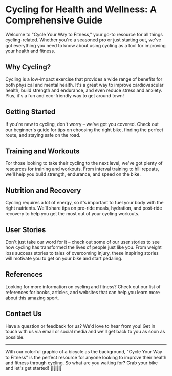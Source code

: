 <!--font:Poppins-->

# Cycling for Health and Wellness: A Comprehensive Guide

Welcome to "Cycle Your Way to Fitness," your go-to resource for all things cycling-related. Whether you're a seasoned pro or just starting out, we've got everything you need to know about using cycling as a tool for improving your health and fitness.

## Why Cycling?

Cycling is a low-impact exercise that provides a wide range of benefits for both physical and mental health. It's a great way to improve cardiovascular health, build strength and endurance, and even reduce stress and anxiety. Plus, it's a fun and eco-friendly way to get around town!

## Getting Started

If you're new to cycling, don't worry – we've got you covered. Check out our beginner's guide for tips on choosing the right bike, finding the perfect route, and staying safe on the road.

## Training and Workouts

For those looking to take their cycling to the next level, we've got plenty of resources for training and workouts. From interval training to hill repeats, we'll help you build strength, endurance, and speed on the bike.

## Nutrition and Recovery

Cycling requires a lot of energy, so it's important to fuel your body with the right nutrients. We'll share tips on pre-ride meals, hydration, and post-ride recovery to help you get the most out of your cycling workouts.

## User Stories

Don't just take our word for it – check out some of our user stories to see how cycling has transformed the lives of people just like you. From weight loss success stories to tales of overcoming injury, these inspiring stories will motivate you to get on your bike and start pedaling.

## References

Looking for more information on cycling and fitness? Check out our list of references for books, articles, and websites that can help you learn more about this amazing sport.

## Contact Us

Have a question or feedback for us? We'd love to hear from you! Get in touch with us via email or social media and we'll get back to you as soon as possible.

---

With our colorful graphic of a bicycle as the background, "Cycle Your Way to Fitness" is the perfect resource for anyone looking to improve their health and fitness through cycling. So what are you waiting for? Grab your bike and let's get started! 🚴‍♀️🚴‍♂️

<!--

Write me content for website with wallpaper which alt text is:

"A colorful graphic of a bicycle for a cycling or fitness blog"

The name/title of the page should not be 1:1 copy of the alt text but rather a real content of the website which is using this wallpaper.

- Use markdown format 
- Start with heading
- Heading should be short and concise
- The content should look like a real website 
- The website should not be about the wallpaper, wallpaper is just a related background
- Heading should be contain work "wallpaper" or "background"
- Include real sections like references, contact, user stories, etc. use things relevant to the page purpose.
- Feel free to use structure like headings, bullets, numbering, blockquotes, paragraphs, horizontal lines, etc.
- You can use formatting like bold or _italic_
- You can include UTF-8 emojis
- Links should be only #hash anchors (and you can refer to the document itself)
- Do not include images


---


# "Cycle Your Way to Fitness" - A Comprehensive Guide to Cycling for Health and Wellness

Welcome to "Cycle Your Way to Fitness," your go-to resource for all things cycling-related. Whether you're a seasoned pro or just starting out, we've got everything you need to know about using cycling as a tool for improving your health and fitness.

## Why Cycling?

Cycling is a low-impact exercise that provides a wide range of benefits for both physical and mental health. It's a great way to improve cardiovascular health, build strength and endurance, and even reduce stress and anxiety. Plus, it's a fun and eco-friendly way to get around town!

## Getting Started

If you're new to cycling, don't worry – we've got you covered. Check out our beginner's guide for tips on choosing the right bike, finding the perfect route, and staying safe on the road.

## Training and Workouts

For those looking to take their cycling to the next level, we've got plenty of resources for training and workouts. From interval training to hill repeats, we'll help you build strength, endurance, and speed on the bike.

## Nutrition and Recovery

Cycling requires a lot of energy, so it's important to fuel your body with the right nutrients. We'll share tips on pre-ride meals, hydration, and post-ride recovery to help you get the most out of your cycling workouts.

## User Stories

Don't just take our word for it – check out some of our user stories to see how cycling has transformed the lives of people just like you. From weight loss success stories to tales of overcoming injury, these inspiring stories will motivate you to get on your bike and start pedaling.

## References

Looking for more information on cycling and fitness? Check out our list of references for books, articles, and websites that can help you learn more about this amazing sport.

## Contact Us

Have a question or feedback for us? We'd love to hear from you! Get in touch with us via email or social media and we'll get back to you as soon as possible.

---

With our colorful graphic of a bicycle as the background, "Cycle Your Way to Fitness" is the perfect resource for anyone looking to improve their health and fitness through cycling. So what are you waiting for? Grab your bike and let's get started! 🚴‍♀️🚴‍♂️


---


Write me a Google font which is best fitting for the website.

Pick from the list:
- Orbitron
- Lato
- Exo 2
- Montserrat
- Cinzel Decorative
- Alegreya
- Playfair Display
- Poppins
- Dancing Script
- Barlow Condensed
- Cinzel
- Raleway
- Great Vibes
- Roboto
- IBM Plex Sans
- Cormorant Garamond
- Futura
- Inter
- Open Sans
- Cabin
- Creepster
- Lobster


Write just the font name nothing else.


---


Poppins

-->
